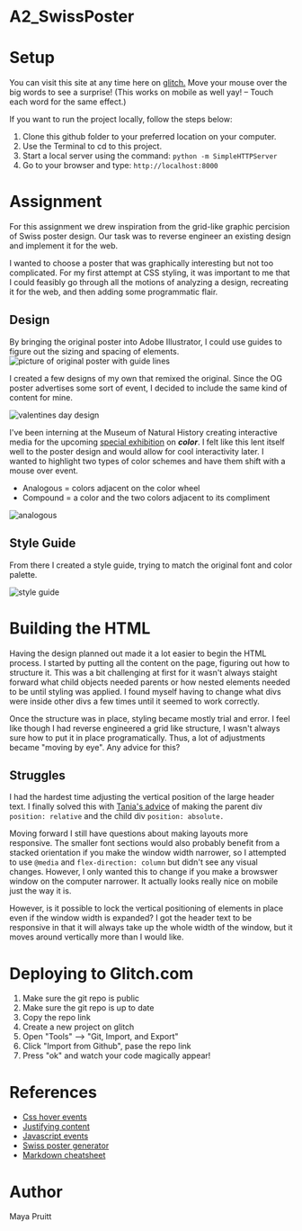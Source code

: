 # A2_SwissPoster

# Setup

You can visit this site at any time here on [glitch.](https://pruitt-a2-swissposter.glitch.me)
Move your mouse over the big words to see a surprise!
(This works on mobile as well yay! – Touch each word for the same effect.)

If you want to run the project locally, follow the steps below:

1. Clone this github folder to your preferred location on your computer. 
2. Use the Terminal to cd to this project. 
3. Start a local server using the command: ```python -m SimpleHTTPServer```
4. Go to your browser and type: ```http://localhost:8000```

# Assignment

For this assignment we drew inspiration from the grid-like graphic percision of Swiss poster design. Our task was to reverse engineer an existing design and implement it for the web.

I wanted to choose a poster that was graphically interesting but not too complicated. For my first attempt at CSS styling, it was important to me that I could feasibly go through all the motions of analyzing a design, recreating it for the web, and then adding some programmatic flair.

## Design

By bringing the original poster into Adobe Illustrator, I could use guides to figure out the sizing and spacing of elements. 
![picture of original poster with guide lines](https://github.com/mayapruitt/A2_SwissPoster/blob/master/documentation/original_reverseEngineering.png)

I created a few designs of my own that remixed the original. Since the OG poster advertises some sort of event, I decided to include the same kind of content for mine.

![valentines day design](https://github.com/mayapruitt/A2_SwissPoster/blob/master/documentation/valentines_idea.png)

I've been interning at the Museum of Natural History creating interactive media for the upcoming [special exhibition](https://www.amnh.org/exhibitions/color) on ***color***. I felt like this lent itself well to the poster design and would allow for cool interactivity later. I wanted to highlight two types of color schemes and have them shift with a mouse over event.
- Analogous = colors adjacent on the color wheel 
- Compound = a color and the two colors adjacent to its compliment  

![analogous](https://github.com/mayapruitt/A2_SwissPoster/blob/master/documentation/swiss_poster-03.png)

## Style Guide
From there I created a style guide, trying to match the original font and color palette. 


![style guide](https://github.com/mayapruitt/A2_SwissPoster/blob/master/documentation/style_guide.png)

# Building the HTML

Having the design planned out made it a lot easier to begin the HTML process. I started by putting all the content on the page, figuring out how to structure it. This was a bit challenging at first for it wasn't always staight forward what child objects needed parents or how nested elements needed to be until styling was applied. I found myself having to change what divs were inside other divs a few times until it seemed to work correctly. 

Once the structure was in place, styling became mostly trial and error. I feel like though I had reverse engineered a grid like structure, I wasn't always sure how to put it in place programatically. Thus, a lot of adjustments became "moving by eye". Any advice for this?

## Struggles 

I had the hardest time adjusting the vertical position of the large header text. I finally solved this with [Tania's advice](https://www.taniarascia.com/overview-of-css-concepts/) of making the parent div ```position: relative``` and the child div ```position: absolute.```

Moving forward I still have questions about making layouts more responsive. The smaller font sections would also probably benefit from a stacked orientation if you make the window width narrower, so I attempted to use ```@media``` and ```flex-direction: column``` but didn't see any visual changes. However, I only wanted this to change if you make a browswer window on the computer narrower. It actually looks really nice on mobile just the way it is. 

However, is it possible to lock the vertical positioning of elements in place even if the window width is expanded? I got the header text to be responsive in that it will always take up the whole width of the window, but it moves around vertically more than I would like. 

# Deploying to Glitch.com
1. Make sure the git repo is public
2. Make sure the git repo is up to date
3. Copy the repo link
4. Create a new project on glitch
5. Open "Tools" --> "Git, Import, and Export"
6. Click "Import from Github", pase the repo link
7. Press "ok" and watch your code magically appear!

# References
- [Css hover events](https://www.opinions.co.il/ogdan/css-hover-element-affect-another/)
- [Justifying content](https://css-tricks.com/almanac/properties/j/justify-content/)
- [Javascript events](https://github.com/itp-dwd/2020-spring/blob/master/guides/javascript-frontend-guide.md#javascript-events)
- [Swiss poster generator](https://mocoloco.com/swiss-poster-generator-by-ben-and-clark-duvall/)
- [Markdown cheatsheet](https://github.com/adam-p/markdown-here/wiki/Markdown-Cheatsheet)

# Author 
Maya Pruitt